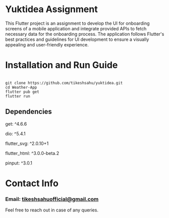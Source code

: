 # Yuktidea Assignment

This Flutter project is an assignment to develop the UI for onboarding screens of a mobile application and integrate provided APIs to fetch necessary data for the onboarding process. The application follows Flutter's best practices and guidelines for UI development to ensure a visually appealing and user-friendly experience.

# Installation and Run Guide
```

git clone https://github.com/tikeshsahu/yuktidea.git
cd Weather-App
flutter pub get
flutter run

```

## Dependencies
  get: ^4.6.6
  
  dio: ^5.4.1
  
  flutter_svg: ^2.0.10+1
  
  flutter_html: ^3.0.0-beta.2

  pinput: ^3.0.1

# Contact Info
### Email: tikeshsahuofficial@gmail.com
Feel free to reach out in case of any queries.
